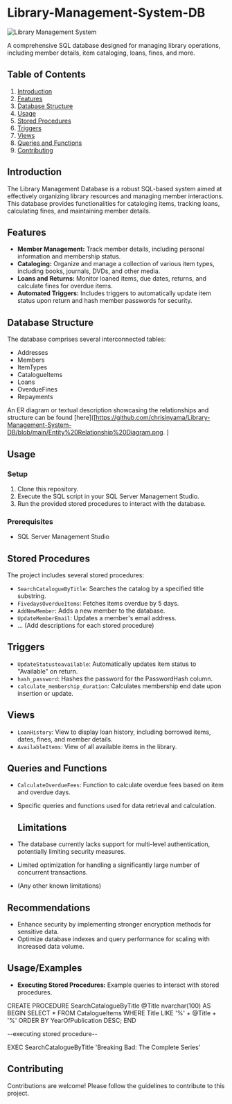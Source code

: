 # Library-Management-System-DB
![Library Management System](https://github.com/chrisinyama/Library-Management-System-DB/raw/main/Library.jpg)


A comprehensive SQL database designed for managing library operations, including member details, item cataloging, loans, fines, and more.

## Table of Contents

1. [Introduction](#introduction)
2. [Features](#features)
3. [Database Structure](#database-structure)
4. [Usage](#usage)
5. [Stored Procedures](#stored-procedures)
6. [Triggers](#triggers)
7. [Views](#views)
8. [Queries and Functions](#queries-and-functions)
9. [Contributing](#contributing)


## Introduction

The Library Management Database is a robust SQL-based system aimed at effectively organizing library resources and managing member interactions. This database provides functionalities for cataloging items, tracking loans, calculating fines, and maintaining member details.

## Features

- **Member Management:** Track member details, including personal information and membership status.
- **Cataloging:** Organize and manage a collection of various item types, including books, journals, DVDs, and other media.
- **Loans and Returns:** Monitor loaned items, due dates, returns, and calculate fines for overdue items.
- **Automated Triggers:** Includes triggers to automatically update item status upon return and hash member passwords for security.

## Database Structure

The database comprises several interconnected tables:
- Addresses
- Members
- ItemTypes
- CatalogueItems
- Loans
- OverdueFines
- Repayments

An ER diagram or textual description showcasing the relationships and structure can be found [here]([https://github.com/chrisinyama/Library-Management-System-DB/blob/main/Entity%20Relationship%20Diagram.png.
]

## Usage

### Setup
1. Clone this repository.
2. Execute the SQL script in your SQL Server Management Studio.
3. Run the provided stored procedures to interact with the database.

### Prerequisites
- SQL Server Management Studio

## Stored Procedures

The project includes several stored procedures:
- `SearchCatalogueByTitle`: Searches the catalog by a specified title substring.
- `FivedaysOverdueItems`: Fetches items overdue by 5 days.
- `AddNewMember`: Adds a new member to the database.
- `UpdateMemberEmail`: Updates a member's email address.
- ... (Add descriptions for each stored procedure)

## Triggers

- `UpdateStatustoavailable`: Automatically updates item status to "Available" on return.
- `hash_password`: Hashes the password for the PasswordHash column.
- `calculate_membership_duration`: Calculates membership end date upon insertion or update.

## Views

- `LoanHistory`: View to display loan history, including borrowed items, dates, fines, and member details.
- `AvailableItems`: View of all available items in the library.

## Queries and Functions

- `CalculateOverdueFees`: Function to calculate overdue fees based on item and overdue days.
- Specific queries and functions used for data retrieval and calculation.

  ## Limitations

- The database currently lacks support for multi-level authentication, potentially limiting security measures.
- Limited optimization for handling a significantly large number of concurrent transactions.
- (Any other known limitations)

## Recommendations

- Enhance security by implementing stronger encryption methods for sensitive data.
- Optimize database indexes and query performance for scaling with increased data volume.
  

## Usage/Examples

- **Executing Stored Procedures:** Example queries to interact with stored procedures.
  
CREATE PROCEDURE SearchCatalogueByTitle
    @Title nvarchar(100)
AS
BEGIN
    SELECT *
    FROM CatalogueItems
    WHERE Title LIKE '%' + @Title + '%'
    ORDER BY YearOfPublication DESC;
END

--executing stored procedure--

EXEC SearchCatalogueByTitle 'Breaking Bad: The Complete Series'


## Contributing

Contributions are welcome! Please follow the guidelines  to contribute to this project.


